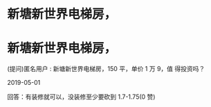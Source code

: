 # 新塘新世界电梯房，

# 新塘新世界电梯房，

(提问)匿名用户 : 新塘新世界电梯房，150 平，单价 1 万 9，值 得投资吗？

2019-05-01

回答：有装修就可以，没装修至少要砍到 1.7-1.75(0 赞)